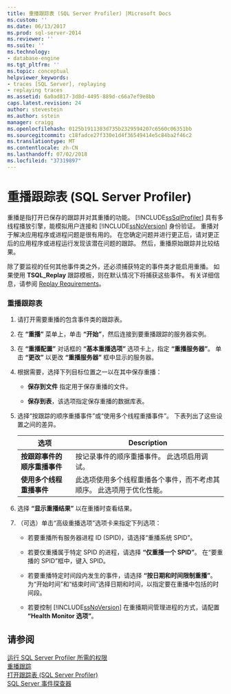 ```yaml
---
title: 重播跟踪表 (SQL Server Profiler) |Microsoft Docs
ms.custom: ''
ms.date: 06/13/2017
ms.prod: sql-server-2014
ms.reviewer: ''
ms.suite: ''
ms.technology:
- database-engine
ms.tgt_pltfrm: ''
ms.topic: conceptual
helpviewer_keywords:
- traces [SQL Server], replaying
- replaying traces
ms.assetid: 6a0ad817-3d8d-4495-889d-c66a7ef9e8bb
caps.latest.revision: 24
author: stevestein
ms.author: sstein
manager: craigg
ms.openlocfilehash: 0125b1911383d735b2329594207c6560c06351bb
ms.sourcegitcommit: c18fadce27f330e1d4f36549414e5c84ba2f46c2
ms.translationtype: MT
ms.contentlocale: zh-CN
ms.lasthandoff: 07/02/2018
ms.locfileid: "37319897"
---
```

# <a name="replay-a-trace-table-sql-server-profiler"></a>重播跟踪表 (SQL Server Profiler)
  重播是指打开已保存的跟踪并对其重播的功能。 [!INCLUDE[ssSqlProfiler](../../includes/sssqlprofiler-md.md)] 具有多线程播放引擎，能模拟用户连接和 [!INCLUDE[ssNoVersion](../../includes/ssnoversion-md.md)] 身份验证。 重播对于解决应用程序或进程问题是很有用的。 在您确定问题并进行更正后，请对更正后的应用程序或进程运行发现该潜在问题的跟踪。 然后，重播原始跟踪并比较结果。  
  
 除了要监视的任何其他事件类之外，还必须捕获特定的事件类才能启用重播。 如果使用 **TSQL_Replay** 跟踪模板，则在默认情况下将捕获这些事件。 有关详细信息，请参阅 [Replay Requirements](replay-requirements.md)。  
  
### <a name="to-replay-a-trace-table"></a>重播跟踪表  
  
1.  请打开需要重播的包含事件类的跟踪表。  
  
2.  在 **“重播”** 菜单上，单击 **“开始”**，然后连接到要重播跟踪的服务器实例。  
  
3.  在 **“重播配置”** 对话框的 **“基本重播选项”** 选项卡上，指定 **“重播服务器”**。 单击 **“更改”** 以更改 **“重播服务器”** 框中显示的服务器。  
  
4.  根据需要，选择下列目标位置之一以在其中保存重播：  
  
    -   **保存到文件** 指定用于保存重播的文件。  
  
    -   **保存到表**，该选项指定保存重播的数据库表。  
  
5.  选择“按跟踪的顺序重播事件”或“使用多个线程重播事件”。 下表列出了这些设置之间的差异。  
  
    |选项|Description|  
    |------------|-----------------|  
    |**按跟踪事件的顺序重播事件**|按记录事件的顺序重播事件。 此选项启用调试。|  
    |**使用多个线程重播事件**|此选项使用多个线程重播各个事件，而不考虑其顺序。 此选项用于优化性能。|  
  
6.  选择 **“显示重播结果”** 以在重播时查看结果。  
  
7.  （可选）单击“高级重播选项”选项卡来指定下列选项：  
  
    -   若要重播所有服务器进程 ID (SPID)，请选择“重播系统 SPID”。  
  
    -   若要仅重播属于特定 SPID 的进程，请选择 **“仅重播一个 SPID”**。 在“要重播的 SPID”框中，键入 SPID。  
  
    -   若要重播特定时间段内发生的事件，请选择 **“按日期和时间限制重播”**。 为“开始时间”和“结束时间”选择日期和时间，以指定要在重播中包括的时间段。  
  
    -   若要控制 [!INCLUDE[ssNoVersion](../../includes/ssnoversion-md.md)] 在重播期间管理进程的方式，请配置 **“Health Monitor 选项”**。  
  
## <a name="see-also"></a>请参阅  
 [运行 SQL Server Profiler 所需的权限](sql-server-profiler.md)   
 [重播跟踪](replay-traces.md)   
 [打开跟踪表 (SQL Server Profiler)](open-a-trace-table-sql-server-profiler.md)   
 [SQL Server 事件探查器](sql-server-profiler.md)  
  
  
